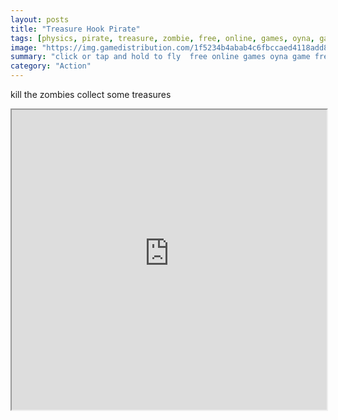 ```yaml
---
layout: posts
title: "Treasure Hook Pirate"
tags: [physics, pirate, treasure, zombie, free, online, games, oyna, game, free, games, play, play, games]
image: "https://img.gamedistribution.com/1f5234b4abab4c6fbccaed4118add818.jpg"
summary: "click or tap and hold to fly  free online games oyna game free games play play games"
category: "Action"
---
```


kill the zombies collect some treasures

<iframe width="100%" height="480px;" src="https://html5.gamedistribution.com/1f5234b4abab4c6fbccaed4118add818/"></iframe>